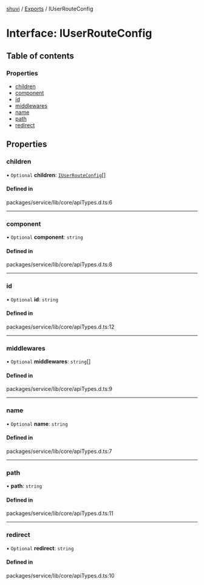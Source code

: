 [shuvi](../README.md) / [Exports](../modules.md) / IUserRouteConfig

# Interface: IUserRouteConfig

## Table of contents

### Properties

- [children](IUserRouteConfig.md#children)
- [component](IUserRouteConfig.md#component)
- [id](IUserRouteConfig.md#id)
- [middlewares](IUserRouteConfig.md#middlewares)
- [name](IUserRouteConfig.md#name)
- [path](IUserRouteConfig.md#path)
- [redirect](IUserRouteConfig.md#redirect)

## Properties

### children

• `Optional` **children**: [`IUserRouteConfig`](IUserRouteConfig.md)[]

#### Defined in

packages/service/lib/core/apiTypes.d.ts:6

___

### component

• `Optional` **component**: `string`

#### Defined in

packages/service/lib/core/apiTypes.d.ts:8

___

### id

• `Optional` **id**: `string`

#### Defined in

packages/service/lib/core/apiTypes.d.ts:12

___

### middlewares

• `Optional` **middlewares**: `string`[]

#### Defined in

packages/service/lib/core/apiTypes.d.ts:9

___

### name

• `Optional` **name**: `string`

#### Defined in

packages/service/lib/core/apiTypes.d.ts:7

___

### path

• **path**: `string`

#### Defined in

packages/service/lib/core/apiTypes.d.ts:11

___

### redirect

• `Optional` **redirect**: `string`

#### Defined in

packages/service/lib/core/apiTypes.d.ts:10
